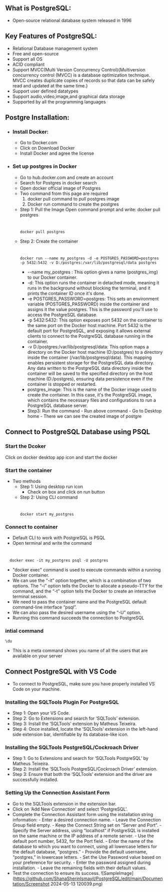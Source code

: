 ## **What is PostgreSQL:**
-   Open-source relational database system released in 1996
## **Key Features of PostgreSQL:**
-   Relational Database management system
-   Free and open-source
-   Support all OS
-   ACID compliant
-   Support MVCC(Multi Version Concurrency Control){Multiversion concurrency control (MVCC) is a database optimization technique. MVCC creates duplicate copies of records so that data can be safely read and updated at the same time.}
-   Support user defined datatypes
-   Support audio,video,image,and graphical data storage
-   Supported by all the programming languages
## **Postgre Installation:**
- ### Install Docker:
    -  Go to Docker.com
    -  Click on Download Docker
    -  Install Docker and agree the license
- ### Set up postgres in Docker
    -  Go to hub.docker.com and create an account
    -  Search for Postgres in docker search 
    -  Open docker official image of Postgres
    - Two command from this page are required
      1. docker pull command to pull postgres image
      2. Docker run command to create the postgres
    - Step 1: Pull the Image 
        Open command prompt and write: docker pull postgres
        #
          docker pull postgres
    - Step 2: Create the container
        #
          docker run --name my_postgres -d -e POSTGRES_PASSWORD=postgres -p 5432:5432 -v D:/postgres:/var/lib/postgresql/data postgres
        - --name my_postgres : This option gives a name (postgres_img) to our Docker container.
        - -d: This option runs the container in detached mode, meaning it runs in the background without blocking the terminal, and it prints the container ID once it's done.
        - -e POSTGRES_PASSWORD=postgres: This sets an environment variable (POSTGRES_PASSWORD) inside the container and assigns it the value postgres. This is the password you'll use to access the PostgreSQL database.
        - -p 5432:5432: This option exposes port 5432 on the container to the same port on the Docker host machine. Port 5432 is the default port for PostgreSQL, and exposing it allows external clients to connect to the PostgreSQL database running in the container.
        - -v D:/postgres:/var/lib/postgresql/data: This option maps a directory on the Docker host machine (D:/postgres) to a directory inside the container (/var/lib/postgresql/data). This mapping enables persistent storage for the PostgreSQL data directory. Any data written to the PostgreSQL data directory inside the container will be saved to the specified directory on the host machine (D:/postgres), ensuring data persistence even if the container is stopped or restarted.
        - postgres_image: This is the name of the Docker image used to create the container. In this case, it's the PostgreSQL image, which contains the necessary files and configurations to run a PostgreSQL database server.
      - Step3: Run the command
            - Run above command
            - Go to Desktop home 
            - There we can see the created image of postgre
## **Connect to PostgreSQL Database using PSQL** 
### Start the Dcoker
Click on docker desktop app icon and start the docker
### Start the container
-    Two methods
        -    Step 1: Using desktop run icon
              -    Check on box and click on run button
        -    Step 2: Using CLI command
             #
                 docker start my_postgres
### Connect to container
-    Default CLI to work with PostgreSQL is PSQL
-    Open terminal and write the command
  #
      docker exec -it my_postgres psql -U postgres
-   "docker exec" command is used to execute commands within a running Docker container.
-   We can use the “-it” option together, which is a combination of two options. The “-i” option tells the Docker to allocate a pseudo-TTY for the command, and the “-t” option tells the Docker to create an interactive terminal session.
-   We need to pass the container name and the PostgreSQL default command-line interface “psql”.
-   We can also pass the desired username using the “-U” option.
-   Running this command succeeds the connection to PostgreSQL
### intial command
    \du
-    This is a meta command shows you name of all the users that are available on your server
  
## **Connect PostgreSQL with VS Code**
- To connect to PostgreSQL, make sure you have properly installed VS Code on your machine.
### Installing the SQLTools Plugin For PostgreSQL
-    Step 1: Open your VS Code.
-    Step 2: Go to Extensions and search for ‘SQLTools’ extension.
-    Step 3: Install the ‘SQLTools’ extension by Matheus Teixeira.
-    Step 4: Once installed, locate the ‘SQLTools’ extension in the left-hand side extension bar, identifiable by its database-like icon.
### Installing the SQLTools PostgreSQL/Cockroach Driver
-    Step 1: Go to Extensions and search for ‘SQLTools PostgreSQL’ by Matheus Teixeira.
-    Step 2: Install the ‘SQLTools PostgreSQL/Cockroach Driver’ extension.
-    Step 3: Ensure that both the ‘SQLTools’ extension and the driver are successfully installed.
### Setting Up the Connection Assistant Form
-    Go to the SQLTools extension in the extension bar.
-    Click on ‘Add New Connection’ and select ‘PostgreSQL’.
-    Complete the Connection Assistant form using the installation string information:
    -    Enter a desired connection name.
    -    Leave the Connection Group field empty.
    -    Keep the Connect String set on “Server and Port”.
    -    Specify the Server address, using “localhost” if PostgreSQL is installed on the same machine or the IP address of a remote server.
    -    Use the default port number, 5432, for the Port field.
    -    Enter the name of the database to which you want to connect, using all lowercase letters for the default database, “postgres.”
    -    Provide the default username, “postgres,” in lowercase letters.
    -    Set the Use Password value based on your preference for security.
    -    Enter the password assigned during installation.
    -    Leave the remaining fields with their default values.
-    Test the connection to ensure its success.
  ![SampleImage](https://github.com/ShanaSherinIsmayil/PostgreSQL/edit/main/Documentation/Screenshot 2024-05-13 120039.png)
